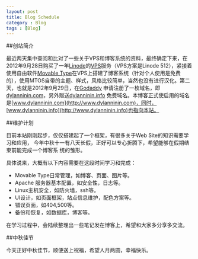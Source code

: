 ```yaml
---
layout: post
title: Blog Schedule
category : Blog
tags : [Blog]
---
```


##创站简介

最近两天集中查阅和比对了一些关于VPS和博客系统的资料，最终确定下来，在2012年9月28日购买了一年[Linode](http://www.linode.com/)的[VPS](http://en.wikipedia.org/wiki/Virtual_private_server)服务（VPS方案是Linode 512），紧接着使用自由软件[Movable Type](http://www.movabletype.org/)在VPS上搭建了博客系统（针对个人使用是免费的），使用MTOS自带的主题、样式，风格比较简单，当然也没有进行汉化。第二天，也就是2012年9月29日，在[Godaddy](http://www.godaddy.com/) 申请注册了一枚域名，即[dylanninin.com](http://dylanninin.com)，另外赠送[dylanninin.info](http://dylanninin.info) 免费域名。本博客正式使启用的域名是[www.dylanninin.com](http://www.dylanninin.com)，同时，[www.dylanninin.info](http://www.dylanninin.info)也指向本站。

##维护计划

目前本站刚刚起步，仅仅搭建起了一个框架，有很多关于Web Site的知识需要学习和应用， 今年中秋十一有八天长假，正好可以专心折腾下，希望能够在假期结束前能完成一个博客系 统的雏形。

具体说来，大概有以下内容需要在这段时间学习和完成：

* Movable Type日常管理，如博客、页面、图片等。
* Apache 服务器基本配置，如安全性，日志等。
* Linux主机安全，如防火墙，ssh等。
* UI设计，如页面框架，站点信息维护，配色方案等。
* 错误页面，如404,500等。
* 备份和恢复，如数据库，博客等。

在学习过程中，会陆续整理出一些笔记发在博客上，希望和大家多分享多交流。

##中秋佳节

今天正好中秋佳节，顺便送上祝福，希望人月两圆，幸福快乐。

